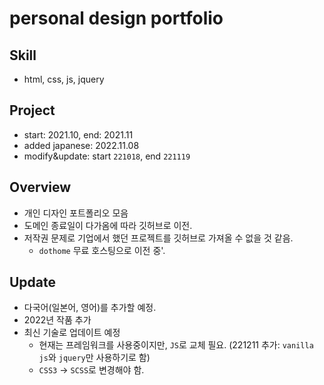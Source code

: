 # personal design portfolio

## Skill

- html, css, js, jquery

## Project

- start: 2021.10, end: 2021.11
- added japanese: 2022.11.08
- modify&update: start `221018`, end `221119`

## Overview

- 개인 디자인 포트폴리오 모음
- 도메인 종료일이 다가옴에 따라 깃허브로 이전.
- 저작권 문제로 기업에서 했던 프로젝트를 깃허브로 가져올 수 없을 것 같음.
  - `dothome` 무료 호스팅으로 이전 중'.

## Update

- 다국어(일본어, 영어)를 추가할 예정.
- 2022년 작품 추가
- 최신 기술로 업데이트 예정
  - 현재는 프레임워크를 사용중이지만, `JS`로 교체 필요. (221211 추가: `vanilla js`와 `jquery`만 사용하기로 함)
  - `CSS3` -> `SCSS`로 변경해야 함.
